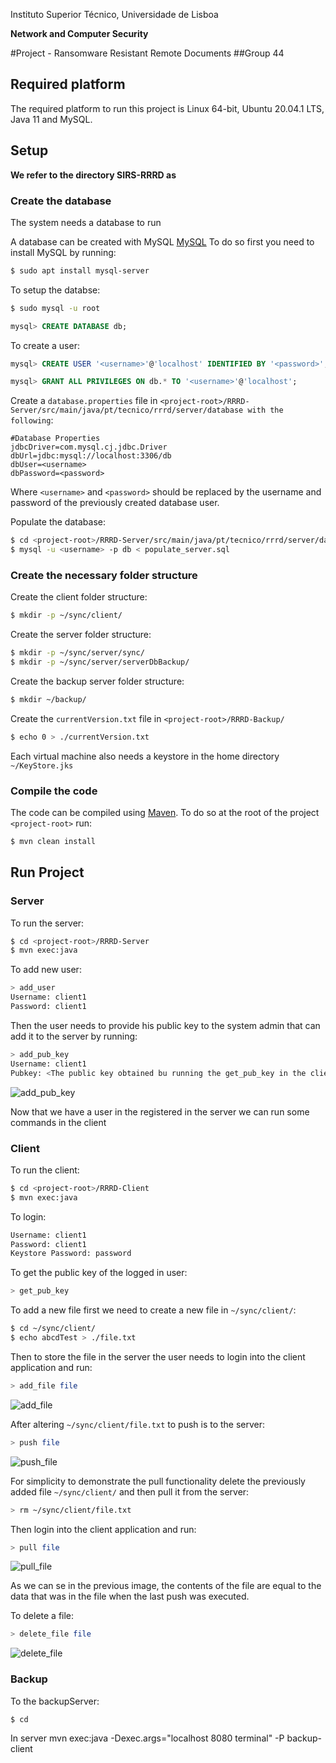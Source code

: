 Instituto Superior Técnico, Universidade de Lisboa

**Network and Computer Security**

#Project - Ransomware Resistant Remote Documents
##Group 44

## Required platform
The required platform to run this project is Linux 64-bit, Ubuntu 20.04.1 LTS, Java 11 and MySQL.

## Setup
**We refer to the directory SIRS-RRRD as <project-root>**

### Create the database
The system needs a database to run

A database can be created with MySQL [MySQL](https://www.mysql.com/)
To do so first you need to install MySQL by running:

```bash
$ sudo apt install mysql-server
```

To setup the databse:

```bash
$ sudo mysql -u root
```

```sql
mysql> CREATE DATABASE db;
```

To create a user:

```sql
mysql> CREATE USER '<username>'@'localhost' IDENTIFIED BY '<password>';
```

```sql
mysql> GRANT ALL PRIVILEGES ON db.* TO '<username>'@'localhost';
```

Create a ```database.properties``` file in ```<project-root>/RRRD-Server/src/main/java/pt/tecnico/rrrd/server/database with the following```:

```text
#Database Properties
jdbcDriver=com.mysql.cj.jdbc.Driver
dbUrl=jdbc:mysql://localhost:3306/db
dbUser=<username>
dbPassword=<password>
```

Where ```<username>``` and ```<password>``` should be replaced by the username and password of the previously created database user.

Populate the database:

```bash
$ cd <project-root>/RRRD-Server/src/main/java/pt/tecnico/rrrd/server/database
$ mysql -u <username> -p db < populate_server.sql
```

### Create the necessary folder structure
Create the client folder structure:

```bash
$ mkdir -p ~/sync/client/
```

Create the server folder structure:
```bash
$ mkdir -p ~/sync/server/sync/
$ mkdir -p ~/sync/server/serverDbBackup/
```

Create the backup server folder structure:

```bash
$ mkdir ~/backup/
```

Create the ```currentVersion.txt``` file in ```<project-root>/RRRD-Backup/```

```bash
$ echo 0 > ./currentVersion.txt
```

Each virtual machine also needs a keystore in the home directory ```~/KeyStore.jks```
### Compile the code

The code can be compiled using [Maven](https://maven.apache.org/).
To do so at the root of the project ```<project-root>``` run:

```bash
$ mvn clean install
```

## Run Project
### Server

To run the server:

```bash
$ cd <project-root>/RRRD-Server
$ mvn exec:java
```

To add new user:

```bash
> add_user
Username: client1
Password: client1
```
Then the user needs to provide his public key to the system admin that can add it to the server by running:

```bash
> add_pub_key
Username: client1
Pubkey: <The public key obtained bu running the get_pub_key in the client>
```

![add_pub_key](images/add_pub_key.PNG)

Now that we have a user in the registered in the server we can run some commands in the client

### Client

To run the client:

```bash
$ cd <project-root>/RRRD-Client
$ mvn exec:java
```

To login:

```bash
Username: client1
Password: client1
Keystore Password: password
```

To get the public key of the logged in user:

```bash
> get_pub_key
```

To add a new file first we need to create a new file in ```~/sync/client/```:

```bash
$ cd ~/sync/client/
$ echo abcdTest > ./file.txt
```

Then to store the file in the server the user needs to login into the client application and run:

```bash
> add_file file
```
![add_file](images/add_file.PNG)

After altering ```~/sync/client/file.txt``` to push is to the server:

```bash
> push file
```

![push_file](images/push.PNG)

For simplicity to demonstrate the pull functionality delete the previously added file ```~/sync/client/``` and then pull it from the server:

```bash
> rm ~/sync/client/file.txt
```

Then login into the client application and run:

```bash
> pull file
```

![pull_file](images/pull.PNG)

As we can se in the previous image, the contents of the file are equal to the data that was in the file when the last push was executed.

To delete a file:

```bash
> delete_file file
```

![delete_file](images/delete.PNG)

### Backup

To the backupServer:

```bash
$ cd 
```
In server mvn exec:java -Dexec.args="localhost 8080 terminal" -P backup-client